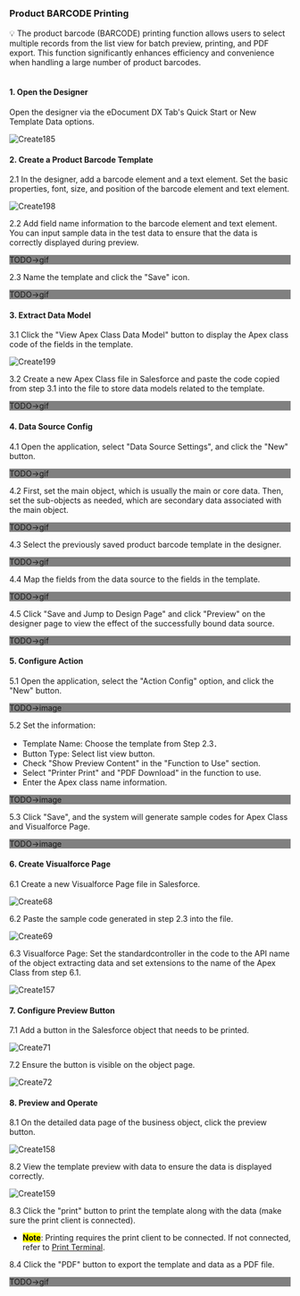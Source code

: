 <h5 id="start"></h5>

### Product BARCODE Printing

<aside>
💡 The product barcode (BARCODE) printing function allows users to select multiple records from the list view for batch preview, printing, and PDF export. This function significantly enhances efficiency and convenience when handling a large number of product barcodes.
</aside>
<br>

#### **1. Open the Designer**

Open the designer via the eDocument DX Tab's Quick Start or New Template Data options.

![Create185](../_images/zh-cn/Create185.gif)

#### **2. Create a Product Barcode Template**

2.1 In the designer, add a barcode element and a text element. Set the basic properties, font, size, and position of the barcode element and text element.

![Create198](../_images/zh-cn/Create198.gif)

2.2 Add field name information to the barcode element and text element. You can input sample data in the test data to ensure that the data is correctly displayed during preview.

<p style="background:grey">TODO->gif<br/></p>

2.3 Name the template and click the "Save" icon.

<p style="background:grey">TODO->gif<br/></p>

#### **3. Extract Data Model**

3.1 Click the "View Apex Class Data Model" button to display the Apex class code of the fields in the template.

![Create199](../_images/zh-cn/Create199.gif)

3.2 Create a new Apex Class file in Salesforce and paste the code copied from step 3.1 into the file to store data models related to the template.

<p style="background:grey">TODO->gif<br/></p>

#### **4. Data Source Config**

4.1 Open the application, select "Data Source Settings", and click the "New" button.

<p style="background:grey">TODO->gif<br/></p>

4.2 First, set the main object, which is usually the main or core data. Then, set the sub-objects as needed, which are secondary data associated with the main object.

<p style="background:grey">TODO->gif<br/></p>

4.3 Select the previously saved product barcode template in the designer.

<p style="background:grey">TODO->gif<br/></p>

4.4 Map the fields from the data source to the fields in the template.

<p style="background:grey">TODO->gif<br/></p>

4.5 Click "Save and Jump to Design Page" and click "Preview" on the designer page to view the effect of the successfully bound data source.

<p style="background:grey">TODO->gif<br/></p>

#### **5. Configure Action**

5.1 Open the application, select the "Action Config" option, and click the "New" button.

<p style="background:grey">TODO->image<br/></p>

5.2 Set the information:
- Template Name: Choose the template from Step 2.3．
- Button Type: Select list view button.
- Check "Show Preview Content" in the "Function to Use" section.
- Select "Printer Print" and "PDF Download" in the function to use.
- Enter the Apex class name information.

<p style="background:grey">TODO->image<br/></p>

5.3 Click "Save", and the system will generate sample codes for Apex Class and Visualforce Page.

<p style="background:grey">TODO->image<br/></p>

#### **6. Create Visualforce Page**

6.1 Create a new Visualforce Page file in Salesforce.

![Create68](../_images/zh-cn/Create68.gif)

6.2 Paste the sample code generated in step 2.3 into the file.

![Create69](../_images/zh-cn/Create69.gif)

6.3 Visualforce Page: Set the standardcontroller in the code to the API name of the object extracting data and set extensions to the name of the Apex Class from step 6.1.

![Create157](../_images/zh-cn/Create157.gif)

#### **7. Configure Preview Button**

7.1 Add a button in the Salesforce object that needs to be printed.

![Create71](../_images/zh-cn/Create71.gif)

7.2 Ensure the button is visible on the object page.

![Create72](../_images/zh-cn/Create72.gif)

#### **8. Preview and Operate**

8.1 On the detailed data page of the business object, click the preview button.

![Create158](../_images/zh-cn/Create158.gif)

8.2 View the template preview with data to ensure the data is displayed correctly.

![Create159](../_images/zh-cn/Create159.gif)

8.3 Click the "print" button to print the template along with the data (make sure the print client is connected).
- <mark>**Note**</mark>: Printing requires the print client to be connected. If not connected, refer to [Print Terminal](download.md).

8.4 Click the "PDF" button to export the template and data as a PDF file.

<p style="background:grey">TODO->gif<br/></p>